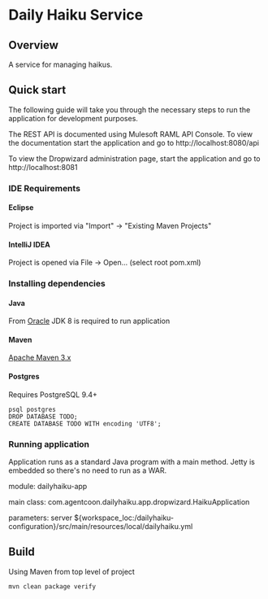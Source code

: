 # Daily Haiku Service

## Overview

A service for managing haikus.


## Quick start

The following guide will take you through the necessary steps to run the application for development purposes.

The REST API is documented using Mulesoft RAML API Console. To view the documentation start the application and go to http://localhost:8080/api

To view the Dropwizard administration page, start the application and go to http://localhost:8081

### IDE Requirements

#### Eclipse

Project is imported via "Import" -> "Existing Maven Projects"  

#### IntelliJ IDEA

Project is opened via File -> Open... (select root pom.xml)  

### Installing dependencies

#### Java
From [Oracle](http://www.oracle.com/technetwork/java/javase/downloads/index.html)
JDK 8 is required to run application

#### Maven
[Apache Maven 3.x](http://maven.apache.org/download.cgi)

#### Postgres
Requires PostgreSQL 9.4+

```
psql postgres
DROP DATABASE TODO;
CREATE DATABASE TODO WITH encoding 'UTF8';
```

### Running application

Application runs as a standard Java program with a main method. Jetty is embedded so there's no need to run as a WAR.

module: dailyhaiku-app

main class: com.agentcoon.dailyhaiku.app.dropwizard.HaikuApplication

parameters: server ${workspace_loc:/dailyhaiku-configuration}/src/main/resources/local/dailyhaiku.yml

## Build

Using Maven from top level of project
```
mvn clean package verify
```